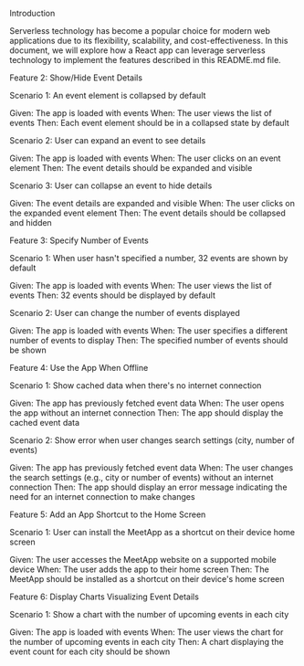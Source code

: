 Introduction

Serverless technology has become a popular choice for modern web applications due to its flexibility, scalability, and cost-effectiveness. In this document, we will explore how a React app can leverage serverless technology to implement the features described in this README.md file.

Feature 2: Show/Hide Event Details

Scenario 1: An event element is collapsed by default

Given: The app is loaded with events
When: The user views the list of events
Then: Each event element should be in a collapsed state by default

Scenario 2: User can expand an event to see details

Given: The app is loaded with events
When: The user clicks on an event element
Then: The event details should be expanded and visible

Scenario 3: User can collapse an event to hide details

Given: The event details are expanded and visible
When: The user clicks on the expanded event element
Then: The event details should be collapsed and hidden

Feature 3: Specify Number of Events

Scenario 1: When user hasn't specified a number, 32 events are shown by default

Given: The app is loaded with events
When: The user views the list of events
Then: 32 events should be displayed by default

Scenario 2: User can change the number of events displayed

Given: The app is loaded with events
When: The user specifies a different number of events to display
Then: The specified number of events should be shown

Feature 4: Use the App When Offline

Scenario 1: Show cached data when there's no internet connection

Given: The app has previously fetched event data
When: The user opens the app without an internet connection
Then: The app should display the cached event data

Scenario 2: Show error when user changes search settings (city, number of events)

Given: The app has previously fetched event data
When: The user changes the search settings (e.g., city or number of events) without an internet connection
Then: The app should display an error message indicating the need for an internet connection to make changes

Feature 5: Add an App Shortcut to the Home Screen

Scenario 1: User can install the MeetApp as a shortcut on their device home screen

Given: The user accesses the MeetApp website on a supported mobile device
When: The user adds the app to their home screen
Then: The MeetApp should be installed as a shortcut on their device's home screen

Feature 6: Display Charts Visualizing Event Details

Scenario 1: Show a chart with the number of upcoming events in each city

Given: The app is loaded with events
When: The user views the chart for the number of upcoming events in each city
Then: A chart displaying the event count for each city should be shown
